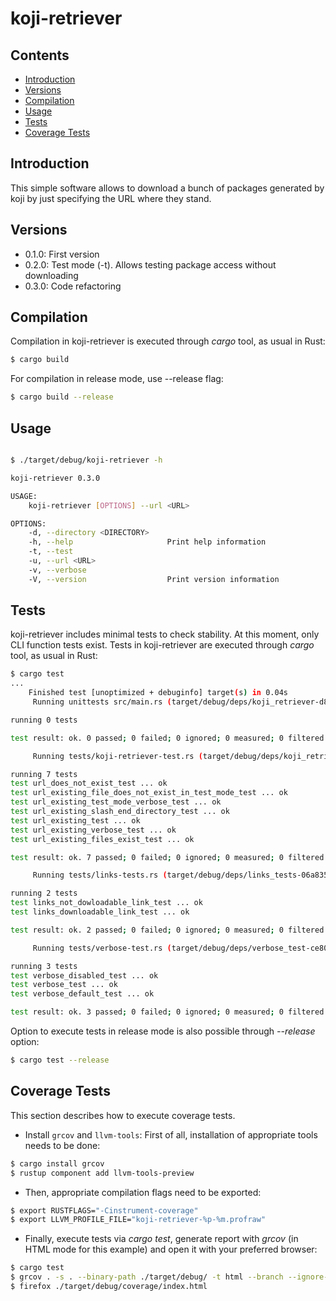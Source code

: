 # koji-retriever

## Contents

- [Introduction](#introduction)
- [Versions](#versions)
- [Compilation](#compilation)
- [Usage](#usage)
- [Tests](#tests)
- [Coverage Tests](#coverage-tests)

## Introduction

This simple software allows to download a bunch of packages
generated by koji by just specifying the URL where they stand.

## Versions

- 0.1.0:  First version
- 0.2.0:  Test mode (-t). Allows testing package access without downloading
- 0.3.0:  Code refactoring

## Compilation

Compilation in koji-retriever is executed through *cargo* tool, as usual in Rust:

```bash
$ cargo build
```
For compilation in release mode, use --release flag:

```bash
$ cargo build --release
```

## Usage

```bash

$ ./target/debug/koji-retriever -h

koji-retriever 0.3.0

USAGE:
    koji-retriever [OPTIONS] --url <URL>

OPTIONS:
    -d, --directory <DIRECTORY>
    -h, --help                     Print help information
    -t, --test
    -u, --url <URL>
    -v, --verbose
    -V, --version                  Print version information
```

## Tests

koji-retriever includes minimal tests to check stability.
At this moment, only CLI function tests exist.
Tests in koji-retriever are executed through *cargo* tool, as usual in Rust:

```bash
$ cargo test
...
    Finished test [unoptimized + debuginfo] target(s) in 0.04s
     Running unittests src/main.rs (target/debug/deps/koji_retriever-d8e7d3952c51b846)

running 0 tests

test result: ok. 0 passed; 0 failed; 0 ignored; 0 measured; 0 filtered out; finished in 0.00s

     Running tests/koji-retriever-test.rs (target/debug/deps/koji_retriever_test-631e068f7fce3978)

running 7 tests
test url_does_not_exist_test ... ok
test url_existing_file_does_not_exist_in_test_mode_test ... ok
test url_existing_test_mode_verbose_test ... ok
test url_existing_slash_end_directory_test ... ok
test url_existing_test ... ok
test url_existing_verbose_test ... ok
test url_existing_files_exist_test ... ok

test result: ok. 7 passed; 0 failed; 0 ignored; 0 measured; 0 filtered out; finished in 11.71s

     Running tests/links-tests.rs (target/debug/deps/links_tests-06a835142a68b0f6)

running 2 tests
test links_not_dowloadable_link_test ... ok
test links_downloadable_link_test ... ok

test result: ok. 2 passed; 0 failed; 0 ignored; 0 measured; 0 filtered out; finished in 0.91s

     Running tests/verbose-test.rs (target/debug/deps/verbose_test-ce808bf9693d2745)

running 3 tests
test verbose_disabled_test ... ok
test verbose_test ... ok
test verbose_default_test ... ok

test result: ok. 3 passed; 0 failed; 0 ignored; 0 measured; 0 filtered out; finished in 0.00s
```

Option to execute tests in release mode is also possible through *--release* option:
```bash
$ cargo test --release
```

## Coverage Tests
This section describes how to execute coverage tests.

- Install `grcov` and `llvm-tools`: First of all, installation of appropriate tools needs to be done:

```bash
$ cargo install grcov
$ rustup component add llvm-tools-preview
```

- Then, appropriate compilation flags need to be exported:

```bash
$ export RUSTFLAGS="-Cinstrument-coverage"
$ export LLVM_PROFILE_FILE="koji-retriever-%p-%m.profraw"
```

- Finally, execute tests via *cargo test*, generate report with *grcov* (in HTML mode for this example) and open it with your preferred browser:

```bash
$ cargo test
$ grcov . -s . --binary-path ./target/debug/ -t html --branch --ignore-not-existing -o ./target/debug/coverage/
$ firefox ./target/debug/coverage/index.html
```
